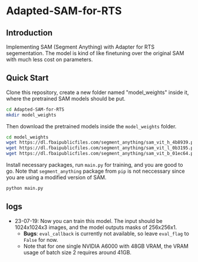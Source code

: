 # Adapted-SAM-for-RTS

## Introduction

Implementing SAM (Segment Anything) with Adapter for RTS segementation. The model is kind of like finetuning over the original SAM with much less cost on parameters.

## Quick Start

Clone this repository, create a new folder named "model_weights" inside it, where the pretrained SAM models should be put. 

```sh
cd Adapted-SAM-for-RTS
mkdir model_weights
```

Then download the pretrained models inside the `model_weights` folder.

```sh
cd model_weights
wget https://dl.fbaipublicfiles.com/segment_anything/sam_vit_h_4b8939.pth
wget https://dl.fbaipublicfiles.com/segment_anything/sam_vit_l_0b3195.pth
wget https://dl.fbaipublicfiles.com/segment_anything/sam_vit_b_01ec64.pth
```

Install necessary packages, run `main.py` for training, and you are good to go. Note that `segment_anything` package from `pip` is not neccessary since you are using a modified version of SAM.

```sh
python main.py
```

## logs

- 23-07-19: Now you can train this model. The input should be 1024x1024x3 images, and the model outputs masks of 256x256x1.
  - **Bugs**: `eval_callback` is currently not available, so leave `eval_flag` to `False` for now. 
  - Note that for one single NVIDIA A6000 with 48GB VRAM, the VRAM usage of batch size 2 requires around 41GB.

